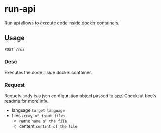 # run-api

Run api allows to execute code inside docker containers.

## Usage

`POST /run`

### Desc

Executes the code inside docker container.

### Request

Requets body is a json configuration object passed to [bee](https://github.com/senicko/bee). Checkout bee's readme for more info.

- language `target language`
- files `array of input files`
  - name `name of the file`
  - content `content of the file`
